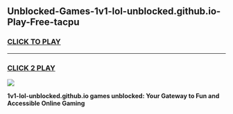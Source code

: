 
## Unblocked-Games-1v1-lol-unblocked.github.io-Play-Free-tacpu
<h3>
<a href="https://premium76.site?title=1v1-lol-unblocked.github.io&ref=23A">CLICK TO PLAY</a></h3>
<hr>

<h3>
<a href="https://premium76.site?title=1v1-lol-unblocked.github.io&ref=23A">CLICK 2 PLAY</a>
  
</h3>

<a href="https://premium76.site?title=1v1-lol-unblocked.github.io&ref=23A"><img src="https://clearcache.store/games.png"></a>


**1v1-lol-unblocked.github.io games unblocked: Your Gateway to Fun and Accessible Online Gaming**
